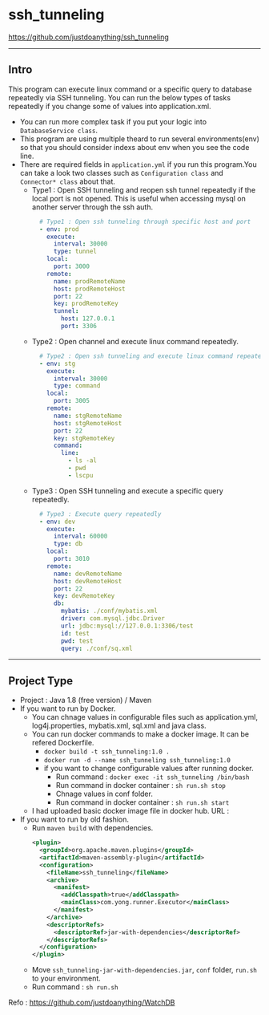 # ssh_tunneling
https://github.com/justdoanything/ssh_tunneling

---
## Intro
This program can execute linux command or a specific query to database repeatedly via SSH tunneling. 
You can run the below types of tasks repeatedly if you change some of values into application.xml.
  - You can run more complex task if you put your logic into `DatabaseService class`.
  - This program are using multiple theard to run several environments(env) so that you should consider indexs about env when you see the code line.
  - There are required fields in `application.yml` if you run this program.You can take a look two classes such as `Configuration class` and `Connector* class` about that.
    - Type1 : Open SSH tunneling and reopen ssh tunnel repeatedly if the local port is not opened. This is useful when accessing mysql on another server through the ssh auth.
      ```yml
        # Type1 : Open ssh tunneling through specific host and port
        - env: prod
          execute:
            interval: 30000
            type: tunnel 
          local:
            port: 3000
          remote:
            name: prodRemoteName
            host: prodRemoteHost
            port: 22
            key: prodRemoteKey
            tunnel: 
              host: 127.0.0.1
              port: 3306
      ```
    - Type2 : Open channel and execute linux command repeatedly.
      ```yml
        # Type2 : Open ssh tunneling and execute linux command repeatedly
        - env: stg
          execute:
            interval: 30000
            type: command
          local:
            port: 3005
          remote:
            name: stgRemoteName
            host: stgRemoteHost
            port: 22
            key: stgRemoteKey
            command:
              line:
                - ls -al
                - pwd
                - lscpu
      ```
    - Type3 : Open SSH tunneling and execute a specific query repeatedly.
      ```yml
        # Type3 : Execute query repeatedly
        - env: dev
          execute:
            interval: 60000
            type: db
          local:
            port: 3010
          remote:
            name: devRemoteName
            host: devRemoteHost
            port: 22
            key: devRemoteKey
            db: 
              mybatis: ./conf/mybatis.xml
              driver: com.mysql.jdbc.Driver
              url: jdbc:mysql://127.0.0.1:3306/test
              id: test
              pwd: test
              query: ./conf/sq.xml
      ```
---
## Project Type
- Project : Java 1.8 (free version) / Maven
- If you want to run by Docker.
  - You can chnage values in configurable files such as application.yml, log4j.properties, mybatis.xml, sql.xml and java class.
  - You can run docker commands to make a docker image.
    It can be refered Dockerfile.
    - `docker build -t ssh_tunneling:1.0 .`
    - `docker run -d --name ssh_tunneling ssh_tunneling:1.0`
    - if you want to change configurable values after running docker.
      - Run command : `docker exec -it ssh_tunneling /bin/bash`
      - Run command in docker container : `sh run.sh stop`
      - Chnage values in conf folder.
      - Run command in docker container : `sh run.sh start`
  - I had uploaded basic docker image file in docker hub.
    URL : 
- If you want to run by old fashion.
  - Run `maven build` with dependencies.
    ```xml
    <plugin>
      <groupId>org.apache.maven.plugins</groupId>
      <artifactId>maven-assembly-plugin</artifactId>
      <configuration>
        <fileName>ssh_tunneling</fileName>
        <archive>
          <manifest>
            <addClasspath>true</addClasspath>
            <mainClass>com.yong.runner.Executor</mainClass>
          </manifest>
        </archive>
        <descriptorRefs>
          <descriptorRef>jar-with-dependencies</descriptorRef>
        </descriptorRefs>
      </configuration>
    </plugin>
    ```
  - Move `ssh_tunneling-jar-with-dependencies.jar`, `conf` folder, `run.sh` to your environment.
  - Run command : `sh run.sh`

Refo : https://github.com/justdoanything/WatchDB

